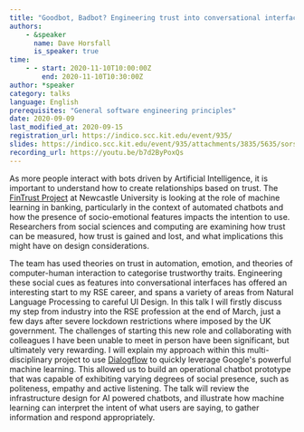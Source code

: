 ```yaml
---
title: "Goodbot, Badbot? Engineering trust into conversational interfaces"
authors:
    - &speaker
      name: Dave Horsfall
      is_speaker: true
time:
    - - start: 2020-11-10T10:00:00Z
        end: 2020-11-10T10:30:00Z
author: *speaker
category: talks
language: English
prerequisites: "General software engineering principles"
date: 2020-09-09
last_modified_at: 2020-09-15
registration_url: https://indico.scc.kit.edu/event/935/
slides: https://indico.scc.kit.edu/event/935/attachments/3835/5635/sorse_dhorsfall_20-11-10.pdf
recording_url: https://youtu.be/b7d2ByPoxQs
---
```

As more people interact with bots driven by Artificial Intelligence, it is important to understand how to create relationships based on trust. The [FinTrust Project][1] at Newcastle University is looking at the role of machine learning in banking, particularly in the context of automated chatbots and how the presence of socio-emotional features impacts the intention to use. Researchers from social sciences and computing are examining how trust can be measured, how trust is gained and lost, and what implications this might have on design considerations.

The team has used theories on trust in automation, emotion, and theories of computer-human interaction to categorise trustworthy traits. Engineering these social cues as features into conversational interfaces has offered an interesting start to my RSE career, and spans a variety of areas from Natural Language Processing to careful UI Design. In this talk I will firstly discuss my step from industry into the RSE profession at the end of March, just a few days after severe lockdown restrictions where imposed by the UK government. The challenges of starting this new role and collaborating with colleagues I have been unable to meet in person have been significant, but ultimately very rewarding. I will explain my approach within this multi-disciplinary project to use [Dialogflow][2] to quickly leverage Google's powerful machine learning. This allowed us to build an operational chatbot prototype that was capable of exhibiting varying degrees of social presence, such as politeness, empathy and active listening. The talk will review the infrastructure design for AI powered chatbots, and illustrate how machine learning can interpret the intent of what users are saying, to gather information and respond appropriately.

  [1]: https://www.ncl.ac.uk/press/articles/archive/2018/11/fintrust/
  [2]: https://cloud.google.com/dialogflow
